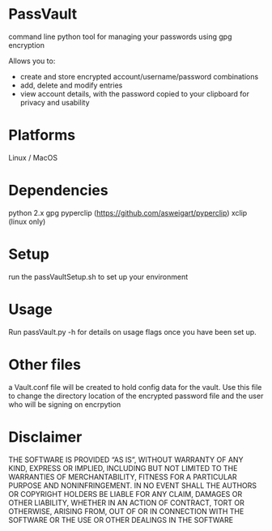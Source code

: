 PassVault
=========

command line python tool for managing your passwords using gpg
encryption

Allows you to:
- create and store encrypted account/username/password combinations
- add, delete and modify entries
- view account details, with the password copied to your clipboard
  for privacy and usability

Platforms
=========

Linux / MacOS

Dependencies
============

python 2.x
gpg
pyperclip (https://github.com/asweigart/pyperclip)
xclip (linux only)

Setup
=====

run the passVaultSetup.sh to set up your environment 

Usage
=====

Run passVault.py -h for details on usage flags once you have been set
up.

Other files
===========

a Vault.conf file will be created to hold config data for the vault.
Use this file to change the directory location of the encrypted password
file and the user who will be signing on encrpytion

Disclaimer
==========
THE SOFTWARE IS PROVIDED “AS IS”, WITHOUT WARRANTY OF ANY KIND, EXPRESS
OR IMPLIED, INCLUDING BUT NOT LIMITED TO THE WARRANTIES OF
MERCHANTABILITY, FITNESS FOR A PARTICULAR PURPOSE AND NONINFRINGEMENT.
IN NO EVENT SHALL THE AUTHORS OR COPYRIGHT HOLDERS BE LIABLE FOR ANY
CLAIM, DAMAGES OR OTHER LIABILITY, WHETHER IN AN ACTION OF CONTRACT,
TORT OR OTHERWISE, ARISING FROM, OUT OF OR IN CONNECTION WITH THE
SOFTWARE OR THE USE OR OTHER DEALINGS IN THE SOFTWARE
